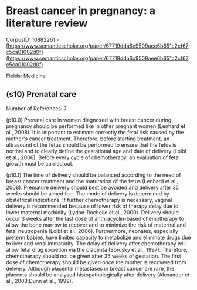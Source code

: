 # Breast cancer in pregnancy: a literature review

CorpusID: 10882261 - [https://www.semanticscholar.org/paper/67719dda6c9509aee6b651c2cf67c5ca01002d0f](https://www.semanticscholar.org/paper/67719dda6c9509aee6b651c2cf67c5ca01002d0f)

Fields: Medicine

## (s10) Prenatal care
Number of References: 7

(p10.0) Prenatal care in women diagnosed with breast cancer during pregnancy should be performed like in other pregnant women (Lenhard et al., 2008). It is important to estimate correctly the fetal risk caused by the mother's cancer treatment. Therefore, before starting treatment, an ultrasound of the fetus should be performed to ensure that the fetus is normal and to clearly define the gestational age and date of delivery (Loibl et al., 2006). Before every cycle of chemotherapy, an evaluation of fetal growth must be carried out.

(p10.1) The time of delivery should be balanced according to the need of breast cancer treatment and the maturation of the fetus (Lenhard et al., 2008). Premature delivery should best be avoided and delivery after 35 weeks should be aimed for . The mode of delivery is determined by obstetrical indications. If further chemotherapy is necessary, vaginal delivery is recommended because of lower risk of therapy delay due to lower maternal morbidity (Lydon-Rochelle et al., 2000). Delivery should occur 3 weeks after the last dose of anthracyclin-based chemotherapy to allow the bone marrow to recover and to minimize the risk of maternal and fetal neutropenia (Loibl et al., 2006). Furthermore, neonates, especially preterm babies, have limited capacity to metabolize and eliminate drugs due to liver and renal immaturity. The delay of delivery after chemotherapy will allow fetal drug excretion via the placenta (Sorosky et al., 1997). Therefore, chemotherapy should not be given after 35 weeks of gestation. The first dose of chemotherapy should be given once the mother is recovered from delivery. Although placental metastases in breast cancer are rare, the placenta should be analysed histopathologically after delivery (Alexander et al., 2003;Dunn et al., 1999).
